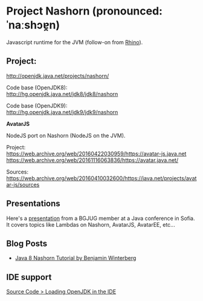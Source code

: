 # Project Nashorn (pronounced: ˈnaːshɔɐ̯n)

Javascript runtime for the JVM (follow-on from [Rhino](https://docs.oracle.com/javase/7/docs/technotes/guides/scripting/programmer_guide/)). 

## Project:
http://openjdk.java.net/projects/nashorn/

Code base (OpenJDK8): <br/> http://hg.openjdk.java.net/jdk8/jdk8/nashorn

Code base (OpenJDK9): <br/> http://hg.openjdk.java.net/jdk9/jdk9/nashorn

**AvatarJS**

NodeJS port on Nashorn (NodeJS on the JVM).

Project: <br/>
https://web.archive.org/web/20160422030959/https://avatar-js.java.net https://web.archive.org/web/20161116063836/https://avatar.java.net/

Sources:  <br/>
https://web.archive.org/web/20160410032600/https://java.net/projects/avatar-js/sources

## Presentations

Here's a [presentation](https://github.com/adoptopenjdk/adoptopenjdk-getting-started-kit/blob/master/en/openjdk-projects/JavaScript_J2D.pdf) from a BGJUG member at a Java conference in Sofia. It covers topics like Lambdas on Nashorn, AvatarJS, AvatarEE, etc...

## Blog Posts

* [Java 8 Nashorn Tutorial by Benjamin Winterberg](http://winterbe.com/posts/2014/04/05/java8-nashorn-tutorial/)

## IDE support

[Source Code > Loading OpenJDK in the IDE](../source-code/loading_openjdk_in_intellij.md)